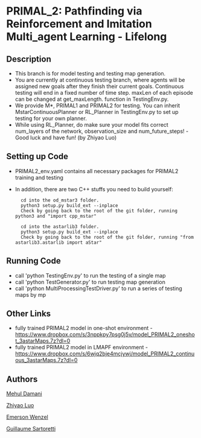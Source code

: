 # PRIMAL_2: Pathfinding via Reinforcement and Imitation Multi_agent Learning - Lifelong

## Description
- This branch is for model testing and testing map generation.
- You are currently at continuous testing branch, where agents will be assigned new goals after they finish their current
goals. Continuous testing will end in a fixed number of time step. maxLen of each episode can be changed at get_maxLength.
function in TestingEnv.py.
- We provide M*, PRIMAL1 and PRIMAL2 for testing. You can inherit MstarContinuousPlanner or RL_Planner in TestingEnv.py to 
set up testing for your own planner.
- While using RL_Planner, do make sure your model fits correct num_layers of the network, observation_size and num_future_steps!
-Good luck and have fun! (by Zhiyao Luo)

## Setting up Code
- PRIMAL2_env.yaml contains all necessary packages for PRIMAL2 training and testing

- In addition, there are two C++ stuffs you need to build yourself:

        cd into the od_mstar3 folder.
        python3 setup.py build_ext --inplace
        Check by going back to the root of the git folder, running python3 and "import cpp_mstar"
        
        cd into the astarlib3 folder.
        python3 setup.py build_ext --inplace
        Check by going back to the root of the git folder, running "from astarlib3.astarlib import aStar"

## Running Code
- call 'python TestingEnv.py' to run the testing of a single map
- call 'python TestGenerator.py' to run testing map generation
- call 'python MultiProcessingTestDriver.py' to run a series of testing maps by mp


## Other Links
- fully trained PRIMAL2 model in one-shot environment -  https://www.dropbox.com/s/3nppkpy7psg0j5v/model_PRIMAL2_oneshot_3astarMaps.7z?dl=0
- fully trained PRIMAL2 model in LMAPF environment - https://www.dropbox.com/s/6wjq2bje4mcjywj/model_PRIMAL2_continuous_3astarMaps.7z?dl=0


## Authors

[Mehul Damani](damanimehul24@gmail.com)

[Zhiyao Luo](luozhiyao933@126.com)

[Emerson Wenzel](emersonwenzel@gmail.com)

[Guillaume Sartoretti](guillaume.sartoretti@gmail.com)